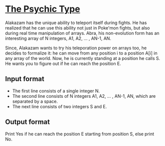 # [The Psychic Type][link]

Alakazam has the unique ability to teleport itself during fights. He has realized that he can use this ability not just in Poke'mon fights, but also during real time manipulation of arrays. Abra, his non-evolution form has an interesting array of N integers, A1, A2, ... , AN-1, AN.

Since, Alakazam wants to try his teleporation power on arrays too, he decides to formalize it: he can move from any position i to a position A[i] in any array of the world. Now, he is currently standing at a position he calls S. He wants you to figure out if he can reach the position E.

## Input format

- The first line consists of a single integer N.
- The second line consists of N integers A1, A2, ... , AN-1, AN, which are separated by a space.
- The next line consists of two integers S and E.

## Output format

Print Yes if he can reach the position E starting from position S, else print No.

[link]: https://www.hackerearth.com/practice/basic-programming/implementation/basics-of-implementation/practice-problems/algorithm/the-psychic-type/

